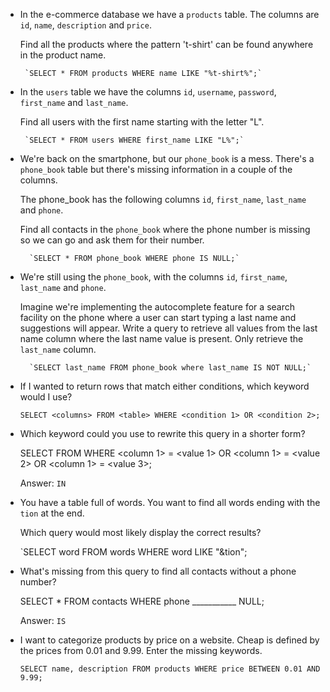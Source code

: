  - In the e-commerce database we have a  `products`  table. The columns
   are  `id`,  `name`,  `description`  and  `price`.
   
   Find all the products where the pattern 't-shirt' can be found
   anywhere in the product name.

		`SELECT * FROM products WHERE name LIKE "%t-shirt%";`

 - In the  `users`  table we have the columns  `id`,  `username`,  `password`,  `first_name`  and  `last_name`.

	Find all users with the first name starting with the letter "L".

		`SELECT * FROM users WHERE first_name LIKE "L%";`

- We're back on the smartphone, but our  `phone_book`  is a mess. There's a  `phone_book`  table but there's missing information in a couple of the columns.

	The phone_book has the following columns  `id`,  `first_name`,  `last_name`  and  `phone`.

	Find all contacts in the  `phone_book`  where the phone number is missing so we can go and ask them for their 			number.

		`SELECT * FROM phone_book WHERE phone IS NULL;`

- We're still using the  `phone_book`, with the columns  `id`,  `first_name`,  `last_name`  and  `phone`.

	Imagine we're implementing the autocomplete feature for a search facility on the phone where a user can start typing a last name and suggestions will appear. Write a query to retrieve all values from the last name column where the last name value is present. Only retrieve the  `last_name`  column.

		`SELECT last_name FROM phone_book where last_name IS NOT NULL;`

- If I wanted to return rows that match either conditions, which keyword would I use?

    `SELECT <columns> FROM <table> WHERE <condition 1> OR <condition 2>;` 

- Which keyword could you use to rewrite this query in a shorter form?

    SELECT <columns> FROM <table> WHERE <column 1> = <value 1> OR <column 1> = <value 2> OR <column 1> = <value 3>;  

    Answer: `IN`

- You have a table full of words. You want to find all words ending with the `tion` at the end.

    Which query would most likely display the correct results?

    `SELECT word FROM words WHERE word LIKE "&tion";

- What's missing from this query to find all contacts without a phone number?

    SELECT * FROM contacts WHERE phone ___________ NULL;

    Answer: `IS`

- I want to categorize products by price on a website. Cheap is defined by the prices from 0.01 and 9.99. Enter the missing keywords.

    `SELECT name, description FROM products WHERE price BETWEEN 0.01 AND 9.99;`